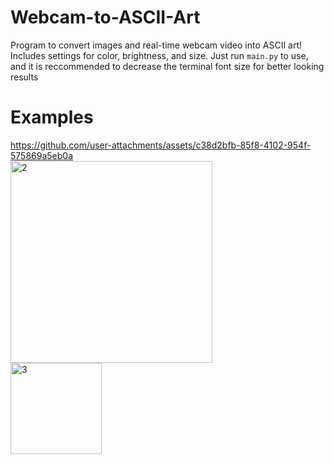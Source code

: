 # Webcam-to-ASCII-Art
Program to convert images and real-time webcam video into ASCII art! Includes settings for color, brightness, and size. Just run `main.py` to use, and it is reccommended to decrease the terminal font size for better looking results

# Examples
https://github.com/user-attachments/assets/c38d2bfb-85f8-4102-954f-575869a5eb0a \
<img width="323" alt="2" src="https://github.com/user-attachments/assets/7e7a4572-885e-456d-a470-af09f04fe545">\
<img width="146" alt="3" src="https://github.com/user-attachments/assets/50300b04-7c05-4ab8-98be-785752800faa">
